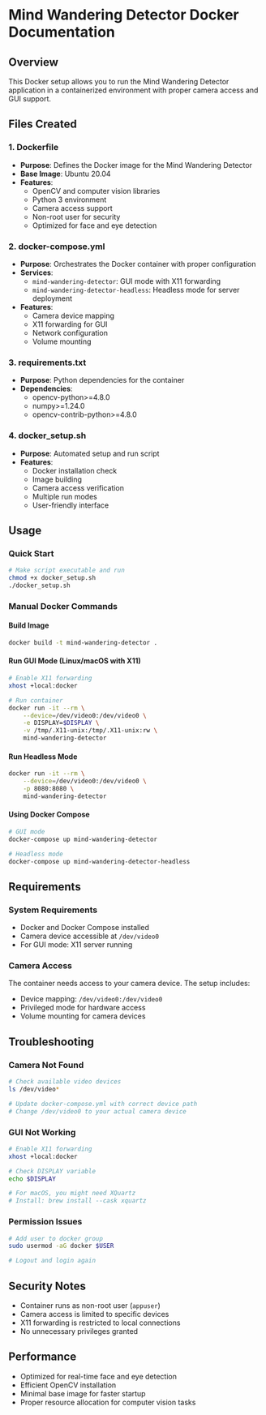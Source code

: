 # Mind Wandering Detector Docker Documentation

## Overview
This Docker setup allows you to run the Mind Wandering Detector application in a containerized environment with proper camera access and GUI support.

## Files Created

### 1. Dockerfile
- **Purpose**: Defines the Docker image for the Mind Wandering Detector
- **Base Image**: Ubuntu 20.04
- **Features**:
  - OpenCV and computer vision libraries
  - Python 3 environment
  - Camera access support
  - Non-root user for security
  - Optimized for face and eye detection

### 2. docker-compose.yml
- **Purpose**: Orchestrates the Docker container with proper configuration
- **Services**:
  - `mind-wandering-detector`: GUI mode with X11 forwarding
  - `mind-wandering-detector-headless`: Headless mode for server deployment
- **Features**:
  - Camera device mapping
  - X11 forwarding for GUI
  - Network configuration
  - Volume mounting

### 3. requirements.txt
- **Purpose**: Python dependencies for the container
- **Dependencies**:
  - opencv-python>=4.8.0
  - numpy>=1.24.0
  - opencv-contrib-python>=4.8.0

### 4. docker_setup.sh
- **Purpose**: Automated setup and run script
- **Features**:
  - Docker installation check
  - Image building
  - Camera access verification
  - Multiple run modes
  - User-friendly interface

## Usage

### Quick Start
```bash
# Make script executable and run
chmod +x docker_setup.sh
./docker_setup.sh
```

### Manual Docker Commands

#### Build Image
```bash
docker build -t mind-wandering-detector .
```

#### Run GUI Mode (Linux/macOS with X11)
```bash
# Enable X11 forwarding
xhost +local:docker

# Run container
docker run -it --rm \
    --device=/dev/video0:/dev/video0 \
    -e DISPLAY=$DISPLAY \
    -v /tmp/.X11-unix:/tmp/.X11-unix:rw \
    mind-wandering-detector
```

#### Run Headless Mode
```bash
docker run -it --rm \
    --device=/dev/video0:/dev/video0 \
    -p 8080:8080 \
    mind-wandering-detector
```

#### Using Docker Compose
```bash
# GUI mode
docker-compose up mind-wandering-detector

# Headless mode
docker-compose up mind-wandering-detector-headless
```

## Requirements

### System Requirements
- Docker and Docker Compose installed
- Camera device accessible at `/dev/video0`
- For GUI mode: X11 server running

### Camera Access
The container needs access to your camera device. The setup includes:
- Device mapping: `/dev/video0:/dev/video0`
- Privileged mode for hardware access
- Volume mounting for camera devices

## Troubleshooting

### Camera Not Found
```bash
# Check available video devices
ls /dev/video*

# Update docker-compose.yml with correct device path
# Change /dev/video0 to your actual camera device
```

### GUI Not Working
```bash
# Enable X11 forwarding
xhost +local:docker

# Check DISPLAY variable
echo $DISPLAY

# For macOS, you might need XQuartz
# Install: brew install --cask xquartz
```

### Permission Issues
```bash
# Add user to docker group
sudo usermod -aG docker $USER

# Logout and login again
```

## Security Notes
- Container runs as non-root user (`appuser`)
- Camera access is limited to specific devices
- X11 forwarding is restricted to local connections
- No unnecessary privileges granted

## Performance
- Optimized for real-time face and eye detection
- Efficient OpenCV installation
- Minimal base image for faster startup
- Proper resource allocation for computer vision tasks
